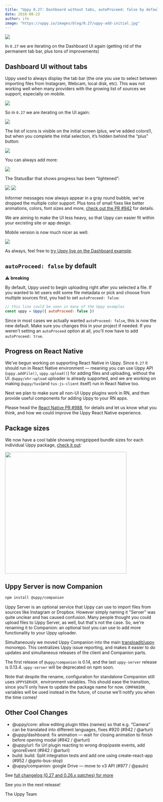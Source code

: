 ```yaml
---
title: "Uppy 0.27: Dashboard without tabs, autoProceed: false by default, work on React Native"
date: 2018-08-23
author: ife
image: "https://uppy.io/images/blog/0.27/uppy-add-initial.jpg"
---
```


<img src="/images/blog/0.27/uppy-add-initial.jpg">

In `0.27` we are iterating on the Dashboard UI again (getting rid of the permanent tab bar, plus tons of improvements)

<!--more-->

## Dashboard UI without tabs

Uppy used to always display the tab bar (the one you use to select between importing files from Instagram, Webcam, local disk, etc). This was not working well when many providers with the growing list of sources we support, especially on mobile.

<img src="/images/blog/0.27/uppy-with-tabs.jpg">

So in `0.27` we are iterating on the UI again:

<img src="/images/blog/0.27/uppy-add-initial.jpg">

The list of icons is visible on the initial screen (plus, we’ve added colors!), but when you complete the inital selection, it’s hidden behind the “plus” button:

<img src="/images/blog/0.27/uppy-files-selected.jpg">

You can always add more:

<img src="/images/blog/0.27/uppy-add-more.jpg">

The StatusBar that shows progress has been “lightened”:

<img src="/images/blog/0.27/uppy-upload-in-progress.jpg">

<img src="/images/blog/0.27/uppy-upload-complete.jpg">

Informer messages now always appear in a gray round bubble, we’ve dropped the multiple color support. Plus tons of small fixes like better animations, colors, font sizes and more, [check out the PR #942](https://github.com/transloadit/uppy/pull/942) for details.

We are aiming to make the UI less heavy, so that Uppy can easier fit within your excisting site or app design.

Mobile version is now much nicer as well:

<img src="/images/blog/0.27/uppy-mobile.jpg">

As always, feel free to [try Uppy live on the Dashboard example](https://uppy.io/examples/dashboard/).

## `autoProceed: false` by default

⚠️ **breaking**

By default, Uppy used to begin uploading right after you selected a file. If you wanted to let users edit some file metadata or pick and choose from multiple sources first, you had to set `autoProceed: false`:

```js
// this line could be seen in many of the Uppy examples
const uppy = Uppy({ autoProceed: false })
```

Since in most cases we actually wanted `autoProceed: false`, this is now the new default. Make sure you changes this in your project if needed. If you weren't setting an `autoProceed` option at all, you'll now have to add `autoProceed: true`.

## Progress on React Native

We’ve begun working on supporting React Native in Uppy. Since `0.27` it should run in React Native environment — meaning you can use Uppy API (`uppy.addFile()`, `uppy.upload()`) for adding files and uploading, without the UI. `@uppy/xhr-upload` uploader is already supported, and we are working on making `@uppy/tus`(and `tus-js-client` itself) run in React Native too.

Next we plan to make sure all non-UI Uppy plugins work in RN, and then provide useful components for adding Uppy to your RN apps.

Please head the [React Native PR #988](https://github.com/transloadit/uppy/pull/988), for details and let us know what you think, and how we could improve the Uppy React Native experience.

## Package sizes

We now have a cool table showing mingzipped bundle sizes for each individual Uppy package, [check it out](https://uppy.io/docs/stats/#bundle-sizes):

<img width="400" src="/images/blog/0.27/uppy-sizes.png">

## Uppy Server is now Companion

```bash
npm install @uppy/companion
```

Uppy Server is an optional service that Uppy can use to import files from sources like Instagram or Dropbox. However simply naming it "Server" was quite unclear and has caused confusion. Many people thought you could upload files to Uppy Server, as well, but that's not the case. So, we're renaming it to Companion: an optional tool you can use to add more functionality to your Uppy uploader.

Simultaneously we moved Uppy Companion into the main [transloadit/uppy](https://github.com/transloadit/uppy) monorepo. This centralizes Uppy issue reporting, and makes it easier to do updates and simultaneous releases of the client and Companion parts.

The first release of `@uppy/companion` is 0.14, and the last `uppy-server` release is 0.13.4. `uppy-server` will be deprecated on npm soon.

Note that despite the rename, configuration for standalone Companion still uses `UPPYSERVER_` environment variables. This should ease the transition, since you'll only have to update the package name for now. `COMPANION_` variables will be used instead in the future, of course we'll notify you when the time comes!

## Other Cool Changes

- @uppy/core: allow editing plugin titles (names) so that e.g. “Camera” can be translated into different languages, fixes #920 (#942 / @arturi)
- @uppy/dashboard: fix animation — wait for closing animation to finish before opening modal (#942 / @arturi)
- @uppy/url: fix Url plugin reacting to wrong drop/paste events, add ignoreEvent (#942 / @arturi)
- build: build: Split integration tests and add one using create-react-app (#952 / @goto-bus-stop)
- @uppy/companion: google Drive — move to v3 API (#977 / @pauln)

See [full changelog (0.27 and 0.26.x patches) for more](https://github.com/transloadit/uppy/blob/master/CHANGELOG.md#0270)

See you in the next release!

The Uppy Team
